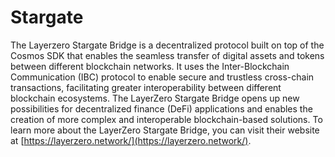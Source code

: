 # Stargate

The Layerzero Stargate Bridge is a decentralized protocol built on top of the Cosmos SDK that enables the seamless transfer of digital assets and tokens between different blockchain networks. It uses the Inter-Blockchain Communication (IBC) protocol to enable secure and trustless cross-chain transactions, facilitating greater interoperability between different blockchain ecosystems. The LayerZero Stargate Bridge opens up new possibilities for decentralized finance (DeFi) applications and enables the creation of more complex and interoperable blockchain-based solutions. To learn more about the LayerZero Stargate Bridge, you can visit their website at [https://layerzero.network/](https://layerzero.network/).
